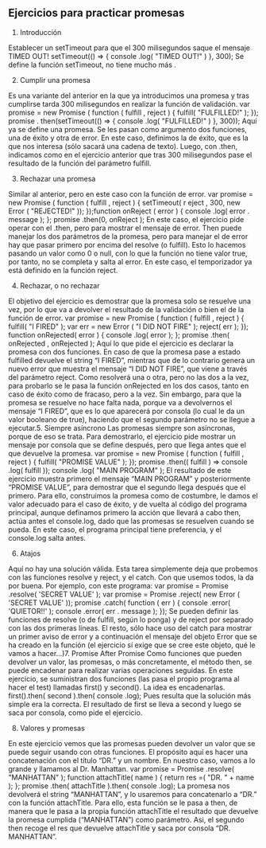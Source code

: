 ## Ejercicios para practicar promesas

1. Introducción

Establecer un setTimeout para que el 300 milisegundos saque el mensaje TIMED
OUT!
setTimeout(() => {
console .log( "TIMED OUT!" )
}, 300);
Se define la función setTimeout, no tiene mucho más .

2. Cumplir una promesa

Es una variante del anterior en la que ya introducimos una promesa y tras
cumplirse tarda 300 milisegundos en realizar la función de validación.
var promise = new Promise ( function ( fulfill , reject ) {
fulfill( "FULFILLED!" );
});
promise . then(setTimeout(() => {
console .log( "FULFILLED!" )
}, 300));
Aquí ya se define una promesa. Se les pasan como argumento dos funciones, una
de éxito y otra de error. En este caso, definimos la de éxito, que es la que nos
interesa (sólo sacará una cadena de texto). Luego, con .then, indicamos como en
el ejercicio anterior que tras 300 milisegundos pase el resultado de la función del
parámetro fulfill.

3. Rechazar una promesa

Similar al anterior, pero en este caso con la función de error.
var promise = new Promise ( function ( fulfill , reject ) {
setTimeout( r eject , 300, new Error ( "REJECTED!" ));
});function onReject ( error ) {
console .log( error . message );
};
promise .then(0, onReject );
En este caso, el ejercicio pide operar con el .then, pero para mostrar el mensaje de
error. Then puede manejar los dos parámetros de la promesa, pero para manejar
el de error hay que pasar primero por encima del resolve (o fulfill). Esto lo
hacemos pasando un valor como 0 o null, con lo que la función no tiene valor
true, por tanto, no se completa y salta al error. En este caso, el temporizador ya
está definido en la función reject.

4. Rechazar, o no rechazar

El objetivo del ejercicio es demostrar que la promesa solo se resuelve una vez, por
lo que va a devolver el resultado de la validación o bien el de la función de error.
var promise = new Promise ( function ( fulfill , reject ) {
fulfill( "I FIRED" );
var err = new Error ( "I DID NOT FIRE" );
reject( err );
});
function onRejected( error ) {
console .log( error );
};
promise .then( onRejected , onRejected );
Aquí lo que pide el ejercicio es declarar la promesa con dos funciones. En caso de
que la promesa pase a estado fulfilled devuelve el string “I FIRED”, mientras que
de lo contrario genera un nuevo error que muestra el mensaje “I DID NOT FIRE”,
que viene a través del parámetro reject. Como resolverá una o otra, pero no las
dos a la vez, para probarlo se le pasa la función onRejected en los dos casos, tanto
en caso de éxito como de fracaso, pero a la vez. Sin embargo, para que la promesa
se resuelve no hace falta nada, porque va a devolvernos el mensaje “I FIRED”, que
es lo que aparecerá por consola (lo cual le da un valor booleano de true), haciendo
que el segundo parámetro no se llegue a ejecutar.5. Siempre asíncrono
Las promesas siempre son asíncronas, porque de eso se trata. Para demostrarlo, el
ejercicio pide mostrar un mensaje por consola que se define después, pero que
llega antes que el que devuelve la promesa.
var promise = new Promise ( function ( fulfill , reject ) {
fulfill( "PROMISE VALUE" );
});
promise .then(( fulfill ) => console .log( fulfill ));
console .log( "MAIN PROGRAM" );
El resultado de este ejercicio muestra primero el mensaje “MAIN PROGRAM” y
posteriormente “PROMISE VALUE”, para demostrar que el segundo llega después
que el primero. Para ello, construimos la promesa como de costumbre, le damos
el valor adecuado para el caso de éxito, y de vuelta al código del programa
principal, aunque definamos primero la acción que llevará a cabo then, actúa
antes el console.log, dado que las promesas se resuelven cuando se pueda. En
este caso, el programa principal tiene preferencia, y el console.log salta antes.

6. Atajos

Aquí no hay una solución válida. Esta tarea simplemente deja que probemos con
las funciones resolve y reject, y el catch. Con que usemos todos, la da por buena.
Por ejemplo, con este programa:
var promise = Promise .resolve( 'SECRET VALUE' );
var promise = Promise .reject( new Error ( 'SECRET VALUE' ));
promise .catch( function ( err ) {
console .error( 'QUIETOR!!' );
console .error( err . message );
});
Se pueden definir las funciones de resolve (o de fulfill, según lo ponga) y de reject
por separado con las dos primeras líneas. El resto, sólo hace uso del catch para
mostrar un primer aviso de error y a continuación el mensaje del objeto Error que
se ha creado en la función (el ejercicio sí exige que se cree este objeto, qué le
vamos a hacer...)7. Promise After Promise
Como funciones que pueden devolver un valor, las promesas, o más
concretamente, el método then, se puede encadenar para realizar varias
operaciones seguidas. En este ejercicio, se suministran dos funciones (las pasa el
propio programa al hacer el test) llamadas first() y second(). La idea es
encadenarlas.
first().then( second ).then( console .log);
Pues resulta que la solución más simple era la correcta. El resultado de first se
lleva a second y luego se saca por consola, como pide el ejercicio.

8. Valores y promesas

En este ejercicio vemos que las promesas pueden devolver un valor que se puede
seguir usando con otras funciones. El propósito aquí es hacer una concatenación
con el título “DR.” y un nombre. En nuestro caso, vamos a lo grande y llamamos al
Dr. Manhattan.
var promise = Promise .resolve( "MANHATTAN" );
function attachTitle( name ) {
return res =( "DR. " + name );
};
promise .then( attachTitle ).then( console .log);
La promesa nos devolverá el string “MANHATTAN”, y lo usaremos para
concatenarlo a “DR.” con la función attachTitle. Para ello, esta función se le pasa a
then, de manera que le pasa a la propia función attachTitle el resultado que
devuelve la promesa cumplida (“MANHATTAN”) como parámetro. Asi, el segundo
then recoge el res que devuelve attachTitle y saca por consola “DR. MANHATTAN”.